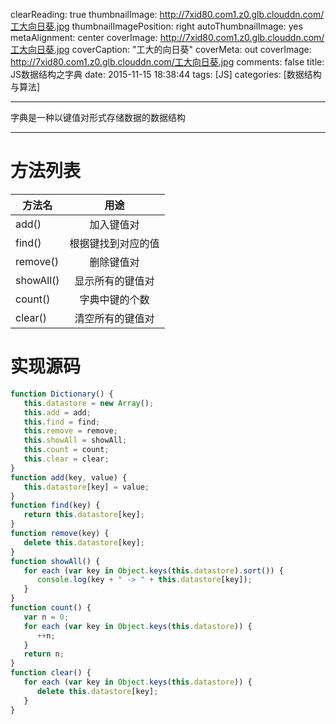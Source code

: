 clearReading: true
thumbnailImage: http://7xid80.com1.z0.glb.clouddn.com/工大向日葵.jpg
thumbnailImagePosition: right
autoThumbnailImage: yes
metaAlignment: center
coverImage: http://7xid80.com1.z0.glb.clouddn.com/工大向日葵.jpg
coverCaption: "工大的向日葵"
coverMeta: out
coverImage: http://7xid80.com1.z0.glb.clouddn.com/工大向日葵.jpg
comments: false
title: JS数据结构之字典
date: 2015-11-15 18:38:44
tags: [JS]
categories: [数据结构与算法]

---
字典是一种以键值对形式存储数据的数据结构
<!-- more -->
***
# 方法列表
| 方法名       | 用途          | 
| ------------- |:-------------:| 
| add()    | 加入键值对| 
| find()     | 根据键找到对应的值      | 
| remove() | 删除键值对    |   
| showAll() | 显示所有的键值对     |  
| count() | 字典中键的个数    |  
| clear() | 清空所有的键值对 |  

# 实现源码

``` javascript
function Dictionary() {
   this.datastore = new Array();
   this.add = add;
   this.find = find;
   this.remove = remove;
   this.showAll = showAll;
   this.count = count;
   this.clear = clear;
}
function add(key, value) {
   this.datastore[key] = value;
}
function find(key) {
   return this.datastore[key];
}
function remove(key) {
   delete this.datastore[key];
}
function showAll() {
   for each (var key in Object.keys(this.datastore).sort()) {
      console.log(key + " -> " + this.datastore[key]);
   }
}
function count() {
   var n = 0;
   for each (var key in Object.keys(this.datastore)) {
      ++n;
   }
   return n;
}
function clear() {
   for each (var key in Object.keys(this.datastore)) {
      delete this.datastore[key];
   } 
}
```




